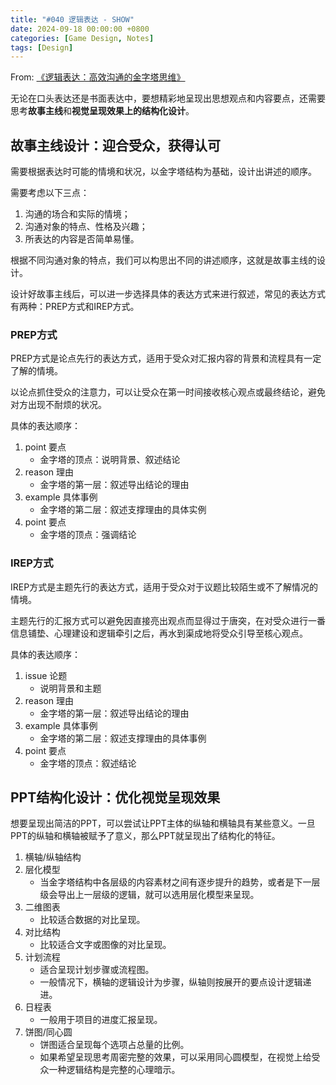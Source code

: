 ```yaml
---
title: "#040 逻辑表达 - SHOW"
date: 2024-09-18 00:00:00 +0800
categories: [Game Design, Notes]
tags: [Design]
---
```


From: [《逻辑表达：高效沟通的金字塔思维》](https://book.douban.com/subject/34933227/)

无论在口头表达还是书面表达中，要想精彩地呈现出思想观点和内容要点，还需要思考**故事主线**和**视觉呈现效果上的结构化设计**。

## 故事主线设计：迎合受众，获得认可
需要根据表达时可能的情境和状况，以金字塔结构为基础，设计出讲述的顺序。

需要考虑以下三点：
1. 沟通的场合和实际的情境；
2. 沟通对象的特点、性格及兴趣；
3. 所表达的内容是否简单易懂。

根据不同沟通对象的特点，我们可以构思出不同的讲述顺序，这就是故事主线的设计。

设计好故事主线后，可以进一步选择具体的表达方式来进行叙述，常见的表达方式有两种：PREP方式和IREP方式。

### PREP方式
PREP方式是论点先行的表达方式，适用于受众对汇报内容的背景和流程具有一定了解的情境。

以论点抓住受众的注意力，可以让受众在第一时间接收核心观点或最终结论，避免对方出现不耐烦的状况。

具体的表达顺序：
1. point 要点
    - 金字塔的顶点：说明背景、叙述结论
2. reason 理由
    - 金字塔的第一层：叙述导出结论的理由
3. example 具体事例
    - 金字塔的第二层：叙述支撑理由的具体实例
4. point 要点
    - 金字塔的顶点：强调结论

### IREP方式
IREP方式是主题先行的表达方式，适用于受众对于议题比较陌生或不了解情况的情境。

主题先行的汇报方式可以避免因直接亮出观点而显得过于唐突，在对受众进行一番信息铺垫、心理建设和逻辑牵引之后，再水到渠成地将受众引导至核心观点。

具体的表达顺序：
1. issue 论题
    - 说明背景和主题
2. reason 理由
    - 金字塔的第一层：叙述导出结论的理由
3. example 具体事例
    - 金字塔的第二层：叙述支撑理由的具体事例
4. point 要点
    - 金字塔的顶点：叙述结论

## PPT结构化设计：优化视觉呈现效果
想要呈现出简洁的PPT，可以尝试让PPT主体的纵轴和横轴具有某些意义。一旦PPT的纵轴和横轴被赋予了意义，那么PPT就呈现出了结构化的特征。

1. 横轴/纵轴结构
2. 层化模型
    - 当金字塔结构中各层级的内容素材之间有逐步提升的趋势，或者是下一层级会导出上一层级的逻辑，就可以选用层化模型来呈现。
3. 二维图表
    - 比较适合数据的对比呈现。
4. 对比结构
    - 比较适合文字或图像的对比呈现。
5. 计划流程
    - 适合呈现计划步骤或流程图。
    - 一般情况下，横轴的逻辑设计为步骤，纵轴则按展开的要点设计逻辑递进。
6. 日程表
    - 一般用于项目的进度汇报呈现。
7. 饼图/同心圆
    - 饼图适合呈现每个选项占总量的比例。
    - 如果希望呈现思考周密完整的效果，可以采用同心圆模型，在视觉上给受众一种逻辑结构是完整的心理暗示。
